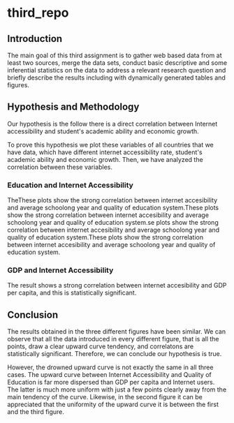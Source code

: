 # third_repo

## Introduction
The main goal of this third assignment is to gather web based data from at least two sources, merge the data sets, conduct basic descriptive and some inferential statistics on the data to address a relevant research question and briefly describe the results including with dynamically generated tables and figures.

## Hypothesis and Methodology
Our hypothesis is the follow there is a direct correlation between Internet accessibility and student's academic ability and economic growth.

To prove this hypothesis we plot these variables of all countries that we have data, which have different internet accessibility rate, student's academic ability and economic growth. Then, we have analyzed the correlation between these variables.

### Education and Internet Accessibility
TheThese plots show the strong correlation between internet accesibility and average schoolong year and quality of education system.These plots show the strong correlation between internet accesibility and average schoolong year and quality of education system.se plots show the strong correlation between internet accesibility and average schoolong year and quality of education system.These plots show the strong correlation between internet accesibility and average schoolong year and quality of education system.

### GDP and Internet Accessibility
The result shows a strong correlation between internet accesibility and GDP per capita, and this is statistically significant.

## Conclusion
The results obtained in the three different figures have been similar. We can observe that all the data introduced in every different figure, that is all the points, draw a clear upward curve tendency, and correlatons are statistically significant. Therefore, we can conclude our hypothesis is true.

However, the drowned upward curve is not exactly the same in all three cases. The upward curve between Internet Accessibility and Quality of Education is far more dispersed than GDP per capita and Internet users. The latter is much more uniform with just a few points clearly away from the main tendency of the curve. Likewise, in the second figure it can be appreciated that the uniformity of the upward curve it is between the first and the third figure.
